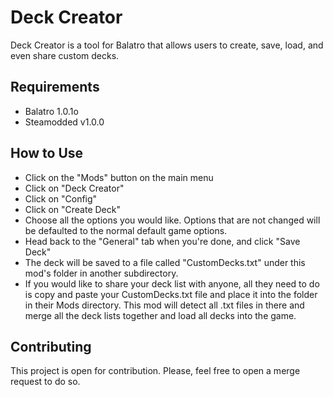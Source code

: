 # Deck Creator

Deck Creator is a tool for Balatro that allows users to create, save, load, and even share custom decks.

## Requirements

- Balatro 1.0.1o
- Steamodded v1.0.0

## How to Use

- Click on the "Mods" button on the main menu
- Click on "Deck Creator"
- Click on "Config"
- Click on "Create Deck"
- Choose all the options you would like. Options that are not changed will be defaulted to the normal default game options.
- Head back to the "General" tab when you're done, and click "Save Deck"
- The deck will be saved to a file called "CustomDecks.txt" under this mod's folder in another subdirectory.
- If you would like to share your deck list with anyone, all they need to do is copy and paste your CustomDecks.txt file and place it into the folder in their Mods directory. This mod will detect all .txt files in there and merge all the deck lists together and load all decks into the game.

## Contributing

This project is open for contribution. Please, feel free to open a merge request to do so.